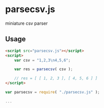 # parsecsv.js

miniature csv parser

## Usage

```html
<script src="parsecsv.js"></script>
<script>
	var csv = "1,2,3\n4,5,6";

	var res = parsecsv( csv );

	// res = [ [ 1, 2, 3 ], [ 4, 5, 6 ] ]
</script>
```

```js
var parsecsv = require( "./parsecsv.js" );

...
```
